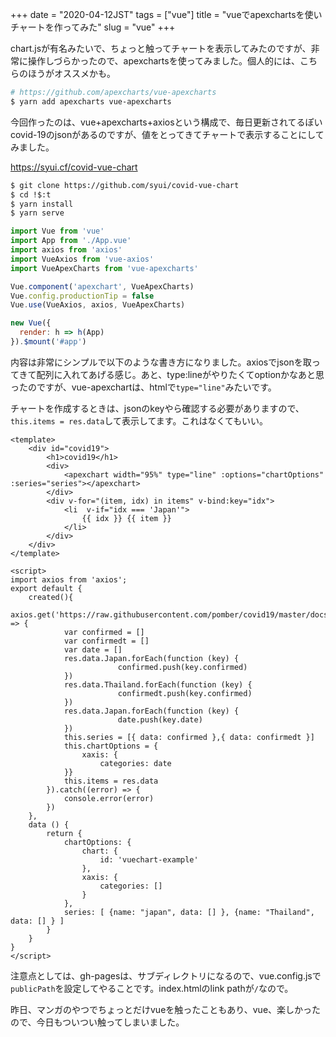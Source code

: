 +++
date = "2020-04-12JST"
tags = ["vue"]
title = "vueでapexchartsを使いチャートを作ってみた"
slug = "vue"
+++

chart.jsが有名みたいで、ちょっと触ってチャートを表示してみたのですが、非常に操作しづらかったので、apexchartsを使ってみました。個人的には、こちらのほうがオススメかも。

```sh
# https://github.com/apexcharts/vue-apexcharts
$ yarn add apexcharts vue-apexcharts
```

今回作ったのは、vue+apexcharts+axiosという構成で、毎日更新されてるぽいcovid-19のjsonがあるのですが、値をとってきてチャートで表示することにしてみました。

https://syui.cf/covid-vue-chart

```sh
$ git clone https://github.com/syui/covid-vue-chart
$ cd !$:t
$ yarn install
$ yarn serve
```

```js:src/main.js
import Vue from 'vue'
import App from './App.vue'
import axios from 'axios'
import VueAxios from 'vue-axios'
import VueApexCharts from 'vue-apexcharts'

Vue.component('apexchart', VueApexCharts)
Vue.config.productionTip = false
Vue.use(VueAxios, axios, VueApexCharts)

new Vue({
  render: h => h(App)
}).$mount('#app')
```

内容は非常にシンプルで以下のような書き方になりました。axiosでjsonを取ってきて配列に入れてあげる感じ。あと、type:lineがやりたくてoptionかなあと思ったのですが、vue-apexchartは、htmlで`type="line"`みたいです。

チャートを作成するときは、jsonのkeyやら確認する必要がありますので、`this.items = res.data`して表示してます。これはなくてもいい。

```html:src/App.vue
<template>
	<div id="covid19">
		<h1>covid19</h1>
		<div>
			<apexchart width="95%" type="line" :options="chartOptions" :series="series"></apexchart>
		</div>
		<div v-for="(item, idx) in items" v-bind:key="idx">
			<li  v-if="idx === 'Japan'">
				{{ idx }} {{ item }}
			</li>
		</div>
	</div>
</template>

<script>
import axios from 'axios';
export default {
	created(){
		axios.get('https://raw.githubusercontent.com/pomber/covid19/master/docs/timeseries.json').then((res) => {
			var confirmed = []
			var confirmedt = []
			var date = []
			res.data.Japan.forEach(function (key) {
						confirmed.push(key.confirmed)
			})
			res.data.Thailand.forEach(function (key) {
						confirmedt.push(key.confirmed)
			})
			res.data.Japan.forEach(function (key) {
						date.push(key.date)
			})
			this.series = [{ data: confirmed },{ data: confirmedt }]
			this.chartOptions = {
				xaxis: { 
					categories:	date
			}}
			this.items = res.data
		}).catch((error) => {
			console.error(error)
		})
	},
	data () {
		return {
			chartOptions: {
				chart: {
					id: 'vuechart-example'
				},
				xaxis: {
					categories: [] 
				}
			},
			series: [ {name: "japan", data: [] }, {name: "Thailand", data: [] } ]
		}
	}
}
</script>
```

注意点としては、gh-pagesは、サブディレクトリになるので、vue.config.jsで`publicPath`を設定してやることです。index.htmlのlink pathが`/`なので。

昨日、マンガのやつでちょっとだけvueを触ったこともあり、vue、楽しかったので、今日もついつい触ってしまいました。

